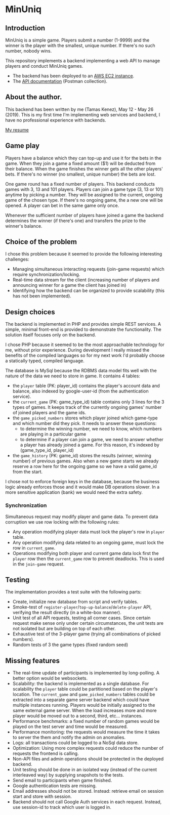 # MinUniq


## Introduction

MinUniq is a simple game. Players submit a number (1-9999) and the winner is the
player with the smallest, unique number. If there's no such number, nobody wins.

This repository implements a backend implementing a web API to manage players
and conduct MinUniq games.

- The backend has been deployed to an [AWS EC2 instance](http://aws1-env.26uugfn4gs.us-east-1.elasticbeanstalk.com/).
- The [API documentation](https://documenter.getpostman.com/view/7506301/S1M3v5Q6?version=latest
) (Postman collection).

## About the author.

This backend has been written by me (Tamas Kenez), May 12 - May 26 (2019).
This is my first time I'm implementing web services and backend, I have no
professional experience with backends.

[My resume](https://docs.google.com/document/d/1oq_I7zguXm6MrAvXdvBuX1Cofk7kRXwxY2rI1a6eEcc/edit?usp=sharing)

## Game play

Players have a balance which they can top-up and use it for the bets in the
game. When they join a game a fixed amount ($1) will be deducted from their
balance. When the game finishes the winner gets all the other players' bets. If
there's no winner (no smallest, unique number) the bets are lost.

One game round has a fixed number of players. This backend conducts games with
3, 13 and 101 players. Players can join a game type (3, 13 or 101) anytime by
picking a number. They will be assigned to the current, ongoing game of the
chosen type. If there's no ongoing game, the a new one will be opened. A
player can bet in the same game only once.

Whenever the sufficient number of players have joined a game the backend
determines the winner (if there's one) and transfers the prize to the winner's
balance.

## Choice of the problem

I chose this problem because it seemed to provide the following interesting
challenges:

- Managing simultaneous interacting requests (join-game requests) which
  require synchronization/locking.
- Real-time data stream for the client (increasing number of players
  and announcing winner for a game the client has joined in)
- Identifying how the backend can be organized to provide scalability (this has
  not been implemented).

## Design choices

The backend is implemented in PHP and provides simple REST services.
A simple, minimal front-end is provided to demonstrate the functionality. The
solution itself focuses only on the backend.

I chose PHP because it seemed to be the most approachable technology
for me, without prior experience. During development I really missed the
benefits of the compiled languages so for my next work I'd probably choose
a statically typed, compiled language.

The database is MySql because the RDBMS data model fits well with the nature of
the data we need to store in game. It contains 4 tables:

- the `player` table (PK: player_id) contains the player's account data and
  balance, also indexed by google-user-id (from the authentication service).
- the `current_game` (PK: game_type_id) table contains only 3 lines for the 3
  types of games. It keeps track of the currently ongoing games' number of
  joined players and the game ids.
- the `game_picked_numbers` stores which player joined which game-type and which
  number did they pick. It needs to answer these questions:
  + to determine the winning number, we need to know, which numbers are playing
    in a particular game
  + to determine if a player can join a game, we need to answer whether a player
    has already joined a game. For this reason, it's indexed by
    (game_type_id, player_id)
- the `game_history` (PK: game_id) stores the results (winner, winning number)
  of previous games. Also when a new game starts we already reserve a row here
  for the ongoing game so we have a valid game_id from the start.

I chose not to enforce foreign keys in the database, because the business logic
already enforces those and it would make DB operations slower. In a more
sensitive application (bank) we would need the extra safety.

### Synchronization

Simultaneous request may modify player and game data. To prevent data corruption
we use row locking with the following rules:

- Any operation modifying player data must lock the player's row in `player`
  table.
- Any operation modifying data related to an ongoing game, must lock the row
  in `current_game`.
- Operations modifying both player and current game data lock first the `player`
  row then the `current_game` row to prevent deadlocks. This is used in the
  `join-game` request.

## Testing

The implementation provides a test suite with the following parts:

- Create, initialize new database from script and verify tables.
- Smoke-test of `register-player`/`top-up-balance`/`delete-player` API,
  verifying the result directly (in a white-box manner).
- Unit test of all API requests, testing all corner cases. Since certain request
  make sense only under certain circumstances, the unit tests are not isolated
  but are building on top of each other.
- Exhaustive test of the 3-player game (trying all combinations of picked
  numbers).
- Random tests of 3 the game types (fixed random seed)

## Missing features

- The real-time update of participants is implemented by long-polling. A better
  option would be websockets.
- Scalability: the backend is implemented as a single database. For scalability
  the `player` table could be partitioned based on the player's location. The
  `current_game` and `game_picked_numbers` tables could be extracted into a
  separate game server backend which could have multiple instances running.
  Players would be initially assigned to the same external game server. When
  the load increases more and more player would be moved out to a second, third,
  etc... instances.
- Performance benchmarks: a fixed number of random games would be played on
  the test server and time would be measured.
- Performance monitoring: the requests would measure the time it takes to
  server the them and notify the admin on anomalies.
- Logs: all transactions could be logged to a NoSql data store.
- Optimization: Using more complex requests could reduce the number
  of requests the frontend is calling.
- Non-API files and admin operations should be protected in the deployed backend.
- Unit testing should be done in an isolated way (instead of the current
  interleaved way) by supplying snapshots to the tests.
- Send email to participants when game finished.
- Google authentication tests are missing.
- Email addresses should not be stored. Instead: retrieve email on session
  start and store with session.
- Backend should not call Google Auth services in each request. Instead, use
  session-id to track which user is logged in.
